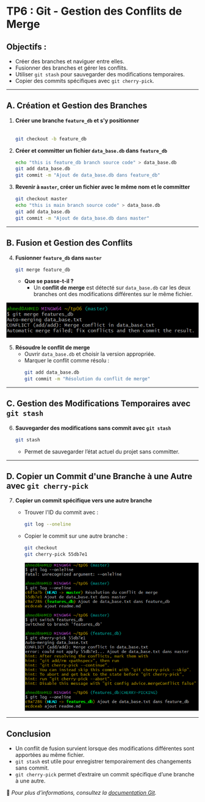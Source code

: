 # TP6 : Git - Gestion des Conflits de Merge

## Objectifs :
- Créer des branches et naviguer entre elles.
- Fusionner des branches et gérer les conflits.
- Utiliser `git stash` pour sauvegarder des modifications temporaires.
- Copier des commits spécifiques avec `git cherry-pick`.

---

## A. Création et Gestion des Branches

1. **Créer une branche `feature_db` et s'y positionner**
   ```sh
   
   git checkout -b feature_db
   ```
  

2. **Créer et committer un fichier `data_base.db` dans `feature_db`**
   ```sh
   echo "this is feature_db branch source code" > data_base.db
   git add data_base.db
   git commit -m "Ajout de data_base.db dans feature_db"
   ```

3. **Revenir à `master`, créer un fichier avec le même nom et le committer**
   ```sh
   git checkout master
   echo "this is main branch source code" > data_base.db
   git add data_base.db
   git commit -m "Ajout de data_base.db dans master"
   ```

---

## B. Fusion et Gestion des Conflits

4. **Fusionner `feature_db` dans `master`**
   ```sh
   git merge feature_db
   ```
   - **Que se passe-t-il ?**
     - Un **conflit de merge** est détecté sur `data_base.db` car les deux branches ont des modifications différentes sur le même fichier.

 ![hostonly](cap/cap2.png)


5. **Résoudre le conflit de merge**
   - Ouvrir `data_base.db` et choisir la version appropriée.
   - Marquer le conflit comme résolu :
     ```sh
     git add data_base.db
     git commit -m "Résolution du conflit de merge"
     ```

---

## C. Gestion des Modifications Temporaires avec `git stash`

6. **Sauvegarder des modifications sans commit avec `git stash`**
   ```sh
   git stash
   ```
   - Permet de sauvegarder l’état actuel du projet sans committer.
  

---

## D. Copier un Commit d'une Branche à une Autre avec `git cherry-pick`

7. **Copier un commit spécifique vers une autre branche**
   - Trouver l'ID du commit avec :
     ```sh
     git log --oneline
     ```
   - Copier le commit sur une autre branche :
     ```sh
     git checkout 
     git cherry-pick 55db7e1

     ```

      ![hostonly](cap/cap1.png)


---

## Conclusion
- Un conflit de fusion survient lorsque des modifications différentes sont apportées au même fichier.
- `git stash` est utile pour enregistrer temporairement des changements sans commit.
- `git cherry-pick` permet d’extraire un commit spécifique d’une branche à une autre.

📌 *Pour plus d’informations, consultez la [documentation Git](https://git-scm.com/doc).*
